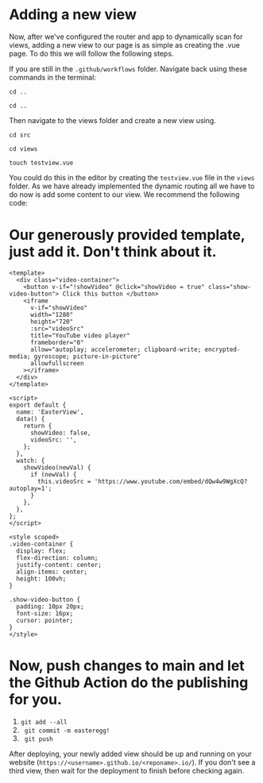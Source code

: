 # Adding a new view
Now, after we've configured the router and app to dynamically scan for views, adding a new view to our page is as simple as creating the .vue page. To do this we will follow the following steps.

If you are still in the `.github/workflows` folder. Navigate back using these commands in the terminal:


`cd ..`


`cd ..`


Then navigate to the views folder and create a new view using.

`cd src`


`cd views`


`touch testview.vue`

You could do this in the editor by creating the `testview.vue` file in the `views` folder. As we have already implemented the dynamic routing all we have to do now is add some content to our view. We recommend the following code:

# Our generously provided template, just add it. Don't think about it.
```
<template>
  <div class="video-container">
    <button v-if="!showVideo" @click="showVideo = true" class="show-video-button"> Click this button </button>
    <iframe
      v-if="showVideo"
      width="1280"
      height="720"
      :src="videoSrc"
      title="YouTube video player"
      frameborder="0"
      allow="autoplay; accelerometer; clipboard-write; encrypted-media; gyroscope; picture-in-picture"
      allowfullscreen
    ></iframe>
  </div>
</template>

<script>
export default {
  name: 'EasterView',
  data() {
    return {
      showVideo: false,
      videoSrc: '',
    };
  },
  watch: {
    showVideo(newVal) {
      if (newVal) {
        this.videoSrc = 'https://www.youtube.com/embed/dQw4w9WgXcQ?autoplay=1';
      }
    },
  },
};
</script>

<style scoped>
.video-container {
  display: flex;
  flex-direction: column;
  justify-content: center;
  align-items: center;
  height: 100vh;
}

.show-video-button {
  padding: 10px 20px;
  font-size: 16px;
  cursor: pointer;
}
</style>
```
# Now, push changes to main and let the Github Action do the publishing for you.
1. ` git add --all `
2. ` git commit -m easteregg!`
3. ` git push`

After deploying, your newly added view should be up and running on your website (`https://<username>.github.io/<reponame>.io/`). If you don't see a third view, then wait for the deployment to finish before checking again. 